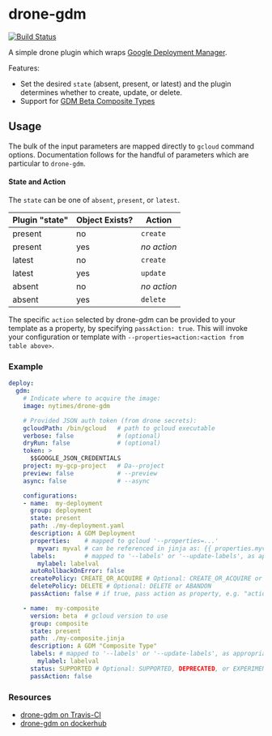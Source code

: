 drone-gdm
=========

[![Build Status](https://travis-ci.org/NYTimes/drone-gdm.svg?branch=master)](https://travis-ci.org/NYTimes/drone-gdm)

A simple drone plugin which wraps [Google Deployment Manager](https://cloud.google.com/deployment-manager/docs/).

Features:
 * Set the desired `state` (absent, present, or latest) and the plugin determines whether to create, update, or delete.
 * Support for [GDM Beta Composite Types](https://cloud.google.com/deployment-manager/docs/configuration/templates/create-composite-types)

Usage
-----
The bulk of the input parameters are mapped directly to `gcloud` command options.
Documentation follows for the handful of parameters which are particular to `drone-gdm`.

#### State and Action
The `state` can be one of `absent`, `present`, or `latest`.

| Plugin "state" | Object Exists? | Action      |
| -------------- | -------------- | ----------- |
| present        | no             | `create`    |
| present        | yes            | _no action_ |
| latest         | no             | `create`    |
| latest         | yes            | `update`    |
| absent         | no             | _no action_ |
| absent         | yes            | `delete`    |

The specific `action` selected by drone-gdm can be provided to your template
as a property, by specifying `passAction: true`. This will invoke your
configuration or template with `--properties=action:<action from table above>`.

### Example
```Yaml
deploy:
  gdm:
    # Indicate where to acquire the image:
    image: nytimes/drone-gdm

    # Provided JSON auth token (from drone secrets):
    gcloudPath: /bin/gcloud   # path to gcloud executable
    verbose: false            # (optional)
    dryRun: false             # (optional)
    token: >
      $$GOOGLE_JSON_CREDENTIALS
    project: my-gcp-project   # Da--project
    preview: false            # --preview
    async: false              # --async

    configurations:
    - name:  my-deployment
      group: deployment
      state: present
      path: ./my-deployment.yaml
      description: A GDM Deployment
      properties:    # mapped to gcloud '--properties=...'
        myvar: myval # can be referenced in jinja as: {{ properties.myvar }}
      labels:        # mapped to '--labels' or '--update-labels', as appropriate
        mylabel: labelval
      autoRollbackOnError: false
      createPolicy: CREATE_OR_ACQUIRE # Optional: CREATE_OR_ACQUIRE or CREATE
      deletePolicy: DELETE # Optional: DELETE or ABANDON
      passAction: false # if true, pass action as property, e.g. "action:update"

    - name:  my-composite
      version: beta  # gcloud version to use
      group: composite
      state: present
      path: ./my-composite.jinja
      description: A GDM "Composite Type"
      labels: # mapped to '--labels' or '--update-labels', as appropriate
        mylabel: labelval
      status: SUPPORTED # Optional: SUPPORTED, DEPRECATED, or EXPERIMENTAL
      passAction: false

```

### Resources
 - [drone-gdm on Travis-CI](https://travis-ci.org/NYTimes/drone-gdm)
 - [drone-gdm on dockerhub](https://hub.docker.com/r/nytimes/drone-gdm/)
